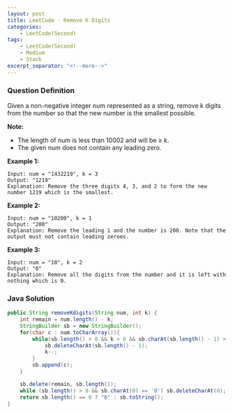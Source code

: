 ```yaml
---
layout: post
title: LeetCode - Remove K Digits
categories:
    - LeetCode(Second)
tags:
    - LeetCode(Second)
    - Medium
    - Stack
excerpt_separator: "<!--more-->"
---
```


### Question Definition
Given a non-negative integer num represented as a string, remove k digits from the number so that the new number is the smallest possible.

**Note:**

* The length of num is less than 10002 and will be ≥ k.
* The given num does not contain any leading zero.
<!--more-->
**Example 1:**
```
Input: num = "1432219", k = 3
Output: "1219"
Explanation: Remove the three digits 4, 3, and 2 to form the new number 1219 which is the smallest.
```
**Example 2:**
```
Input: num = "10200", k = 1
Output: "200"
Explanation: Remove the leading 1 and the number is 200. Note that the output must not contain leading zeroes.
```
**Example 3:**
```
Input: num = "10", k = 2
Output: "0"
Explanation: Remove all the digits from the number and it is left with nothing which is 0.
```
### Java Solution
```java
public String removeKdigits(String num, int k) {
    int remain = num.length() - k;
    StringBuilder sb = new StringBuilder();
    for(char c : num.toCharArray()){
        while(sb.length() > 0 && k > 0 && sb.charAt(sb.length() - 1) > c){
            sb.deleteCharAt(sb.length() - 1);
            k--;
        }
        sb.append(c);
    }

    sb.delete(remain, sb.length());
    while (sb.length() > 0 && sb.charAt(0) == '0') sb.deleteCharAt(0);
    return sb.length() == 0 ? "0" : sb.toString();
}
```